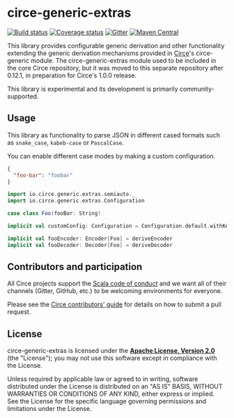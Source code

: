 # circe-generic-extras

[![Build status](https://img.shields.io/travis/circe/circe-generic-extras/master.svg)](https://travis-ci.org/circe/circe-generic-extras)
[![Coverage status](https://img.shields.io/codecov/c/github/circe/circe-generic-extras/master.svg)](https://codecov.io/github/circe/circe-generic-extras)
[![Gitter](https://img.shields.io/badge/gitter-join%20chat-green.svg)](https://gitter.im/circe/circe)
[![Maven Central](https://img.shields.io/maven-central/v/io.circe/circe-generic-extras_2.12.svg)](https://maven-badges.herokuapp.com/maven-central/io.circe/circe-generic-extras_2.12)

This library provides configurable generic derivation and other functionality extending the generic
derivation mechanisms provided in [Circe][circe]'s circe-generic module.
The circe-generic-extras module used to be included in the core Circe repository, but it was moved
to this separate repository after 0.12.1, in preparation for Circe's 1.0.0 release.

This library is experimental and its development is primarily community-supported.

## Usage

This library as functionality to parse JSON in different cased formats such as `snake_case`, `kabeb-case` or `PascalCase`.

You can enable different case modes by making a custom configuration.

```json
{
  "foo-bar": "foobar"
}
```

```scala
import io.circe.generic.extras.semiauto._
import io.circe.generic.extras.Configuration

case class Foo(fooBar: String)

implicit val customConfig: Configuration = Configuration.default.withKebabCaseMemberNames

implicit val fooEncoder: Encoder[Foo] = deriveEncoder
implicit val fooDecoder: Decoder[Foo] = deriveDecoder
```

## Contributors and participation

All Circe projects support the [Scala code of conduct][code-of-conduct] and we want
all of their channels (Gitter, GitHub, etc.) to be welcoming environments for everyone.

Please see the [Circe contributors' guide][contributing] for details on how to submit a pull
request.

## License

circe-generic-extras is licensed under the **[Apache License, Version 2.0][apache]**
(the "License"); you may not use this software except in compliance with the
License.

Unless required by applicable law or agreed to in writing, software
distributed under the License is distributed on an "AS IS" BASIS,
WITHOUT WARRANTIES OR CONDITIONS OF ANY KIND, either express or implied.
See the License for the specific language governing permissions and
limitations under the License.

[apache]: http://www.apache.org/licenses/LICENSE-2.0
[circe]: https://github.com/circe/circe
[code-of-conduct]: https://www.scala-lang.org/conduct/
[contributing]: https://circe.github.io/circe/contributing.html
